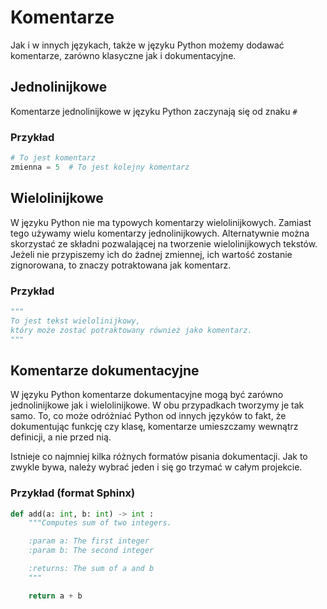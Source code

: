 # Komentarze

Jak i w innych językach, także w języku Python możemy dodawać komentarze, zarówno klasyczne jak i dokumentacyjne.

## Jednolinijkowe

Komentarze jednolinijkowe w języku Python zaczynają się od znaku `#`

### Przykład

```python
# To jest komentarz
zmienna = 5  # To jest kolejny komentarz
```

## Wielolinijkowe

W języku Python nie ma typowych komentarzy wielolinijkowych.
Zamiast tego używamy wielu komentarzy jednolinijkowych.
Alternatywnie można skorzystać ze składni pozwalającej na tworzenie wielolinijkowych tekstów.
Jeżeli nie przypiszemy ich do żadnej zmiennej, ich wartość zostanie zignorowana, to znaczy potraktowana jak komentarz.

### Przykład

```python
"""
To jest tekst wielolinijkowy,
który może zostać potraktowany również jako komentarz.
"""
```

## Komentarze dokumentacyjne

W języku Python komentarze dokumentacyjne mogą być zarówno jednolinijkowe jak i wielolinijkowe. W obu przypadkach tworzymy je tak samo. To, co może odróżniać Python od innych języków to fakt, że dokumentując funkcję czy klasę, komentarze umieszczamy wewnątrz definicji, a nie przed nią.

Istnieje co najmniej kilka różnych formatów pisania dokumentacji. Jak to zwykle bywa, należy wybrać jeden i się go trzymać w całym projekcie.

### Przykład (format Sphinx)

```python
def add(a: int, b: int) -> int :
    """Computes sum of two integers.

    :param a: The first integer
    :param b: The second integer

    :returns: The sum of a and b
    """

    return a + b
```
